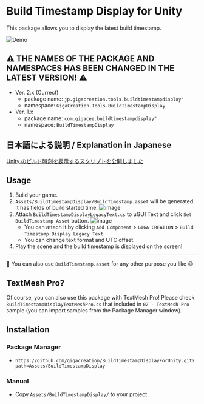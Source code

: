 # Build Timestamp Display for Unity

This package allows you to display the latest build timestamp.

![Demo](https://user-images.githubusercontent.com/5264444/103909925-9d637180-5147-11eb-957f-4c880eb90744.png)

## :warning: THE NAMES OF THE PACKAGE AND NAMESPACES HAS BEEN CHANGED IN THE LATEST VERSION! :warning:

- Ver. 2.x (Currect)
    - package name: `jp.gigacreation.tools.buildtimestampdisplay"`
    - namespace: `GigaCreation.Tools.BuildTimestampDisplay`
- Ver. 1.x
    - package name: `com.gigacee.buildtimestampdisplay"`
    - namespace: `BuildTimestampDisplay`

## 日本語による説明 / Explanation in Japanese

[Unity のビルド時刻を表示するスクリプトを公開しました](https://blog.gigacreation.jp/entry/2020/10/10/123134)

## Usage

1. Build your game.
2. `Assets/BuildTimestampDisplay/BuildTimestamp.asset` will be generated. It has fields of build started time.
![image](https://user-images.githubusercontent.com/5264444/103910707-7d807d80-5148-11eb-8ddc-ec4cdec380f0.png)
3. Attach `BuildTimestampDisplayLegacyText.cs` to uGUI Text and click `Set BuildTimestamp Asset` button.
![image](https://user-images.githubusercontent.com/5264444/103911108-f8499880-5148-11eb-84bd-d3bc067deac1.png)
    - You can attach it by clicking `Add Component` > `GIGA CREATION` > `Build Timestamp Display Legacy Text`.
    - You can change text format and UTC offset.
4. Play the scene and the build timestamp is displayed on the screen!

---

:memo: You can also use `BuildTimestamp.asset` for any other purpose you like :wink:

## TextMesh Pro?

Of course, you can also use this package with TextMesh Pro! Please check `BuildTimestampDisplayTextMeshPro.cs` that included in `02 - TextMesh Pro` sample (you can import samples from the Package Manager window).

## Installation

### Package Manager

- `https://github.com/gigacreation/BuildTimestampDisplayForUnity.git?path=Assets/BuildTimestampDisplay`

### Manual

- Copy `Assets/BuildTimestampDisplay/` to your project.
